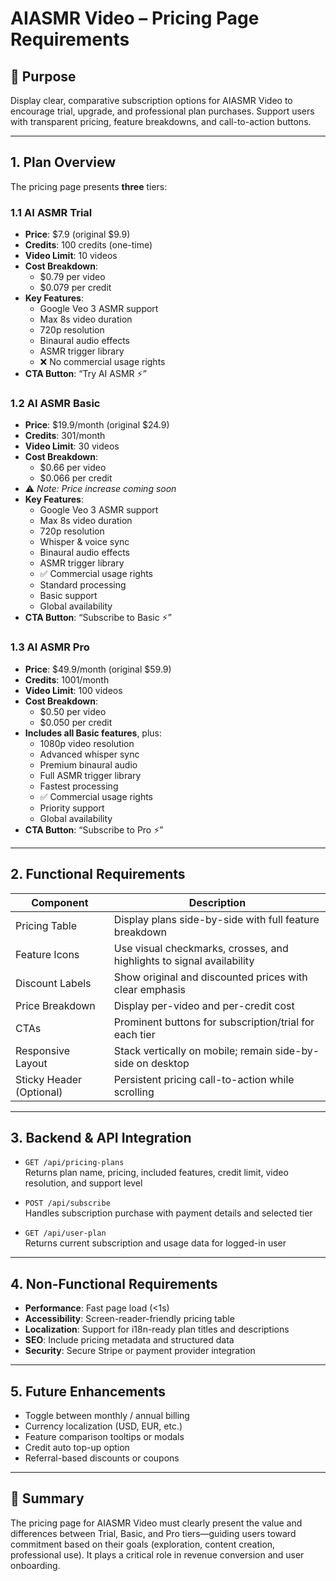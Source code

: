 # AIASMR Video – Pricing Page Requirements

## 🎯 Purpose

Display clear, comparative subscription options for AIASMR Video to encourage trial, upgrade, and professional plan purchases. Support users with transparent pricing, feature breakdowns, and call-to-action buttons.

---

## 1. Plan Overview

The pricing page presents **three** tiers:

### 1.1 AI ASMR Trial
- **Price**: $7.9 (original $9.9)
- **Credits**: 100 credits (one-time)
- **Video Limit**: 10 videos
- **Cost Breakdown**:
  - $0.79 per video
  - $0.079 per credit
- **Key Features**:
  - Google Veo 3 ASMR support
  - Max 8s video duration
  - 720p resolution
  - Binaural audio effects
  - ASMR trigger library
  - ❌ No commercial usage rights
- **CTA Button**: “Try AI ASMR ⚡”

### 1.2 AI ASMR Basic
- **Price**: $19.9/month (original $24.9)
- **Credits**: 301/month
- **Video Limit**: 30 videos
- **Cost Breakdown**:
  - $0.66 per video
  - $0.066 per credit
- ⚠️ *Note: Price increase coming soon*
- **Key Features**:
  - Google Veo 3 ASMR support
  - Max 8s video duration
  - 720p resolution
  - Whisper & voice sync
  - Binaural audio effects
  - ASMR trigger library
  - ✅ Commercial usage rights
  - Standard processing
  - Basic support
  - Global availability
- **CTA Button**: “Subscribe to Basic ⚡”

### 1.3 AI ASMR Pro
- **Price**: $49.9/month (original $59.9)
- **Credits**: 1001/month
- **Video Limit**: 100 videos
- **Cost Breakdown**:
  - $0.50 per video
  - $0.050 per credit
- **Includes all Basic features**, plus:
  - 1080p video resolution
  - Advanced whisper sync
  - Premium binaural audio
  - Full ASMR trigger library
  - Fastest processing
  - ✅ Commercial usage rights
  - Priority support
  - Global availability
- **CTA Button**: “Subscribe to Pro ⚡”

---

## 2. Functional Requirements

| Component           | Description |
|--------------------|-------------|
| Pricing Table       | Display plans side-by-side with full feature breakdown |
| Feature Icons       | Use visual checkmarks, crosses, and highlights to signal availability |
| Discount Labels     | Show original and discounted prices with clear emphasis |
| Price Breakdown     | Display per-video and per-credit cost |
| CTAs                | Prominent buttons for subscription/trial for each tier |
| Responsive Layout   | Stack vertically on mobile; remain side-by-side on desktop |
| Sticky Header (Optional) | Persistent pricing call-to-action while scrolling |

---

## 3. Backend & API Integration

- `GET /api/pricing-plans`  
  Returns plan name, pricing, included features, credit limit, video resolution, and support level

- `POST /api/subscribe`  
  Handles subscription purchase with payment details and selected tier

- `GET /api/user-plan`  
  Returns current subscription and usage data for logged-in user

---

## 4. Non-Functional Requirements

- **Performance**: Fast page load (<1s)
- **Accessibility**: Screen-reader-friendly pricing table
- **Localization**: Support for i18n-ready plan titles and descriptions
- **SEO**: Include pricing metadata and structured data
- **Security**: Secure Stripe or payment provider integration

---

## 5. Future Enhancements

- Toggle between monthly / annual billing
- Currency localization (USD, EUR, etc.)
- Feature comparison tooltips or modals
- Credit auto top-up option
- Referral-based discounts or coupons

---

## 🎯 Summary

The pricing page for AIASMR Video must clearly present the value and differences between Trial, Basic, and Pro tiers—guiding users toward commitment based on their goals (exploration, content creation, professional use). It plays a critical role in revenue conversion and user onboarding.

